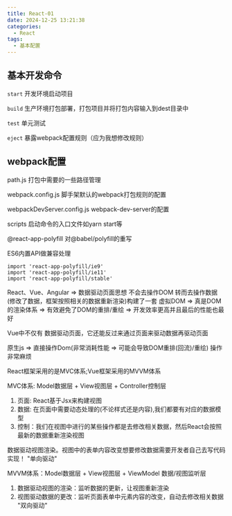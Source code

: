 ```yaml
---
title: React-01
date: 2024-12-25 13:21:38
categories:
  - React
tags:
  - 基本配置
---
```


## 基本开发命令

```start``` 开发环境启动项目

```build``` 生产环境打包部署，打包项目并将打包内容输入到dest目录中

```test```  单元测试

```eject``` 暴露webpack配置规则（应为我想修改规则）

## webpack配置

path.js 打包中需要的一些路径管理

webpack.config.js 脚手架默认的webpack打包规则的配置

webpackDevServer.config.js webpack-dev-server的配置

scripts 启动命令的入口文件如yarn start等

@react-app-polyfill 对@babel/polyfill的重写

ES6内置API做兼容处理
```
import 'react-app-polyfill/ie9'
import 'react-app-polyfill/ie11'
import 'react-app-polyfill/stable'
```

React、Vue、Angular => 数据驱动页面思想
                       不会去操作DOM 转而去操作数据(修改了数据，框架按照相关的数据重新渲染)构建了一套 虚拟DOM => 真是DOM的渲染体系 => 有效避免了DOM的重排/重绘 => 开发效率更高并且最后的性能也最好

Vue中不仅有 数据驱动页面，它还能反过来通过页面来驱动数据再驱动页面


原生js => 直接操作Dom(非常消耗性能 => 可能会导致DOM重排(回流)/重绘)
          操作非常麻烦  

React框架采用的是MVC体系;Vue框架采用的MVVM体系

MVC体系: Model数据层 + View视图层 + Controller控制层
1.  页面: React基于Jsx来构建视图
2.  数据: 在页面中需要动态处理的(不论样式还是内容),我们都要有对应的数据模型
3.  控制：我们在视图中进行的某些操作都是去修改相关数据，然后React会按照最新的数据重新渲染视图

数据驱动视图渲染。视图中的表单内容改变想要修改数据需要开发者自己去写代码实现！
"单向驱动"

MVVM体系：Model数据层 + View视图层 + ViewModel 数据/视图监听层
1.  数据驱动视图的渲染：监听数据的更新，让视图重新渲染
2.  视图驱动数据的更改：监听页面表单中元素内容的改变，自动去修改相关数据
"双向驱动"